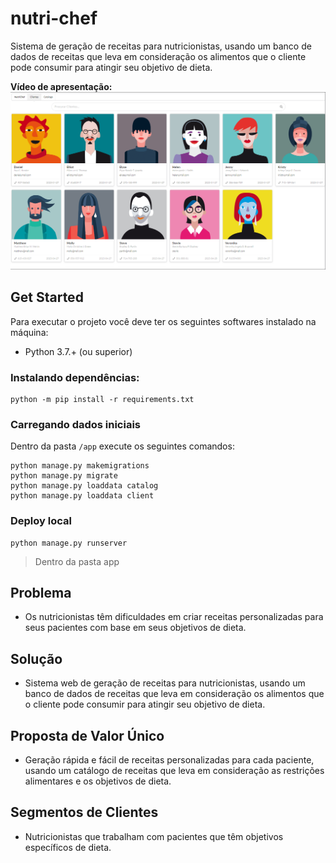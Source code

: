 # nutri-chef
Sistema de geração de receitas para nutricionistas, usando um banco de dados de receitas que leva em consideração os alimentos que o cliente pode consumir para atingir seu objetivo de dieta.

**Vídeo de apresentação:**
[![Vídeo de aprensentação](.assets/nutrichef-home.png)](https://youtu.be/8wnvkoL6o_c)

## Get Started

Para executar o projeto você deve ter os seguintes softwares instalado na máquina:

* Python 3.7.+ (ou superior)

### Instalando dependências:

```shell
python -m pip install -r requirements.txt
```

### Carregando dados iniciais

Dentro da pasta `/app` execute os seguintes comandos:

```shell
python manage.py makemigrations
python manage.py migrate
python manage.py loaddata catalog
python manage.py loaddata client
```

### Deploy local

```shell
python manage.py runserver
```

> Dentro da pasta app

## Problema

- Os nutricionistas têm dificuldades em criar receitas personalizadas para seus pacientes com base em seus objetivos de dieta.

## Solução

- Sistema web de geração de receitas para nutricionistas, usando um banco de dados de receitas que leva em consideração os alimentos que o cliente pode consumir para atingir seu objetivo de dieta.

## Proposta de Valor Único

- Geração rápida e fácil de receitas personalizadas para cada paciente, usando um catálogo de receitas que leva em consideração as restrições alimentares e os objetivos de dieta.

## Segmentos de Clientes

- Nutricionistas que trabalham com pacientes que têm objetivos específicos de dieta.
